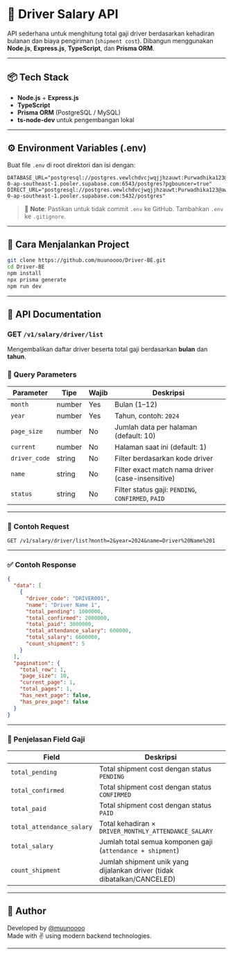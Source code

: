 # 🚚 Driver Salary API

API sederhana untuk menghitung total gaji driver berdasarkan kehadiran bulanan dan biaya pengiriman (`shipment cost`). Dibangun menggunakan **Node.js**, **Express.js**, **TypeScript**, dan **Prisma ORM**.

---

## 📦 Tech Stack

- **Node.js** + **Express.js**
- **TypeScript**
- **Prisma ORM** (PostgreSQL / MySQL)
- **ts-node-dev** untuk pengembangan lokal

---

## ⚙️ Environment Variables (.env)

Buat file `.env` di root direktori dan isi dengan:

```env
DATABASE_URL="postgresql://postgres.vewlchdvcjwqjjhzauwt:Purwadhika123@aws-0-ap-southeast-1.pooler.supabase.com:6543/postgres?pgbouncer=true"
DIRECT_URL="postgresql://postgres.vewlchdvcjwqjjhzauwt:Purwadhika123@aws-0-ap-southeast-1.pooler.supabase.com:5432/postgres"
```

> 🔐 **Note**: Pastikan untuk tidak commit `.env` ke GitHub. Tambahkan `.env` ke `.gitignore`.

---

## 🚀 Cara Menjalankan Project

```bash
git clone https://github.com/muunoooo/Driver-BE.git
cd Driver-BE
npm install
npx prisma generate
npm run dev
```

---

## 📘 API Documentation

### GET `/v1/salary/driver/list`

Mengembalikan daftar driver beserta total gaji berdasarkan **bulan** dan **tahun**.

### 📌 Query Parameters

| Parameter     | Tipe   | Wajib | Deskripsi                                          |
|---------------|--------|--------|----------------------------------------------------|
| `month`       | number | Yes    | Bulan (1–12)                                       |
| `year`        | number | Yes    | Tahun, contoh: `2024`                              |
| `page_size`   | number | No     | Jumlah data per halaman (default: 10)              |
| `current`     | number | No     | Halaman saat ini (default: 1)                      |
| `driver_code` | string | No     | Filter berdasarkan kode driver                     |
| `name`        | string | No     | Filter exact match nama driver (case-insensitive) |
| `status`      | string | No     | Filter status gaji: `PENDING`, `CONFIRMED`, `PAID` |

---

### 🔄 Contoh Request

```
GET /v1/salary/driver/list?month=2&year=2024&name=Driver%20Name%201
```

---

### ✅ Contoh Response

```json
{
  "data": [
    {
      "driver_code": "DRIVER001",
      "name": "Driver Name 1",
      "total_pending": 1000000,
      "total_confirmed": 2000000,
      "total_paid": 3000000,
      "total_attendance_salary": 600000,
      "total_salary": 6600000,
      "count_shipment": 5
    }
  ],
  "pagination": {
    "total_row": 1,
    "page_size": 10,
    "current_page": 1,
    "total_pages": 1,
    "has_next_page": false,
    "has_prev_page": false
  }
}
```

---

### 🧮 Penjelasan Field Gaji

| Field                   | Deskripsi                                                                 |
|-------------------------|--------------------------------------------------------------------------|
| `total_pending`         | Total shipment cost dengan status `PENDING`                              |
| `total_confirmed`       | Total shipment cost dengan status `CONFIRMED`                            |
| `total_paid`            | Total shipment cost dengan status `PAID`                                 |
| `total_attendance_salary` | Total kehadiran × `DRIVER_MONTHLY_ATTENDANCE_SALARY`                    |
| `total_salary`          | Jumlah total semua komponen gaji (`attendance + shipment`)              |
| `count_shipment`        | Jumlah shipment unik yang dijalankan driver (tidak dibatalkan/CANCELED) |

---

## 🧑 Author

Developed by [@muunoooo](https://github.com/muunoooo)  
Made with ✌ using modern backend technologies.

---
